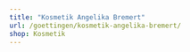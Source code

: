 ```yaml
---
title: "Kosmetik Angelika Bremert"
url: /goettingen/kosmetik-angelika-bremert/
shop: Kosmetik
---
```

